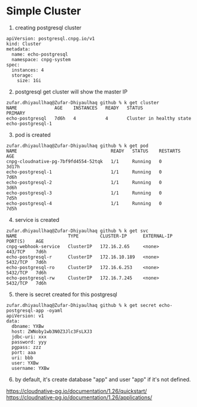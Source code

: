 # Simple Cluster

1. creating postgresql cluster
```
apiVersion: postgresql.cnpg.io/v1
kind: Cluster
metadata:
  name: echo-postgresql
  namespace: cnpg-system
spec:
  instances: 4
  storage:
    size: 1Gi
```
2. postgresql get cluster will show the master IP
```
zufar.dhiyaullhaq@Zufar-Dhiyaulhaq github % k get cluster
NAME              AGE    INSTANCES   READY   STATUS                     PRIMARY
echo-postgresql   7d6h   4           4       Cluster in healthy state   echo-postgresql-1
```
3. pod is created
```
zufar.dhiyaullhaq@Zufar-Dhiyaulhaq github % k get pod
NAME                                   READY   STATUS    RESTARTS   AGE
cnpg-cloudnative-pg-7bf9fd4554-52tqk   1/1     Running   0          3d17h
echo-postgresql-1                      1/1     Running   0          7d6h
echo-postgresql-2                      1/1     Running   0          3d6h
echo-postgresql-3                      1/1     Running   0          7d5h
echo-postgresql-4                      1/1     Running   0          7d5h
```
4. service is created
```
zufar.dhiyaullhaq@Zufar-Dhiyaulhaq github % k get svc
NAME                   TYPE        CLUSTER-IP      EXTERNAL-IP   PORT(S)    AGE
cnpg-webhook-service   ClusterIP   172.16.2.65     <none>        443/TCP    7d6h
echo-postgresql-r      ClusterIP   172.16.10.189   <none>        5432/TCP   7d6h
echo-postgresql-ro     ClusterIP   172.16.6.253    <none>        5432/TCP   7d6h
echo-postgresql-rw     ClusterIP   172.16.7.245    <none>        5432/TCP   7d6h
```
5. there is secret created for this postgresql
```
zufar.dhiyaullhaq@Zufar-Dhiyaulhaq github % k get secret echo-postgresql-app -oyaml
apiVersion: v1
data:
  dbname: YXBw
  host: ZWNoby1wb3N0Z3Jlc3FsLXJ3
  jdbc-uri: xxx
  password: yyy
  pgpass: zzz
  port: aaa
  uri: bbb
  user: YXBw
  username: YXBw
```
6. by default, it's create database "app" and user "app" if it's not defined.


https://cloudnative-pg.io/documentation/1.26/quickstart/
https://cloudnative-pg.io/documentation/1.26/applications/